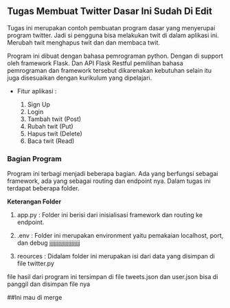 ## Tugas Membuat Twitter Dasar Ini Sudah Di Edit

Tugas ini merupakan contoh pembuatan program dasar yang menyerupai program twitter. Jadi si pengguna bisa melakukan twit di dalam aplikasi ini. Merubah twit menghapus twit dan dan membaca twit.

Program ini dibuat dengan bahasa pemrograman python. Dengan di support oleh framework Flask. Dan API Flask Restful pemilihan bahasa pemrograman dan framework tersebut dikarenakan kebutuhan selain itu juga disesuaikan dengan kurikulum yang dipelajari.

* Fitur aplikasi :

    1. Sign Up
    2. Login 
    3. Tambah twit (Post)
    4. Rubah twit (Put)
    5. Hapus twit (Delete)
    6. Baca twit (Read)

### Bagian Program 

Program ini terbagi menjadi beberapa bagian. Ada yang berfungsi sebagai framework, ada yang sebagai routing dan endpoint nya. Dalam tugas ini terdapat beberapa folder. 

**Keterangan Folder**

1. app.py : Folder ini berisi dari inisialisasi framework dan routing ke endpoint.

2. .env : Folder ini merupakan environment yaitu pemakaian localhost, port, dan debug jjjjjjjjjjjjjjjjjjjjj

3. reources : Didalam folder ini merupakan isi dari data yang disimpan di file twitter.py

file hasil dari program ini tersimpan di file tweets.json dan user.json
bisa di panggil dan disimpan file nya

##Ini mau di merge
